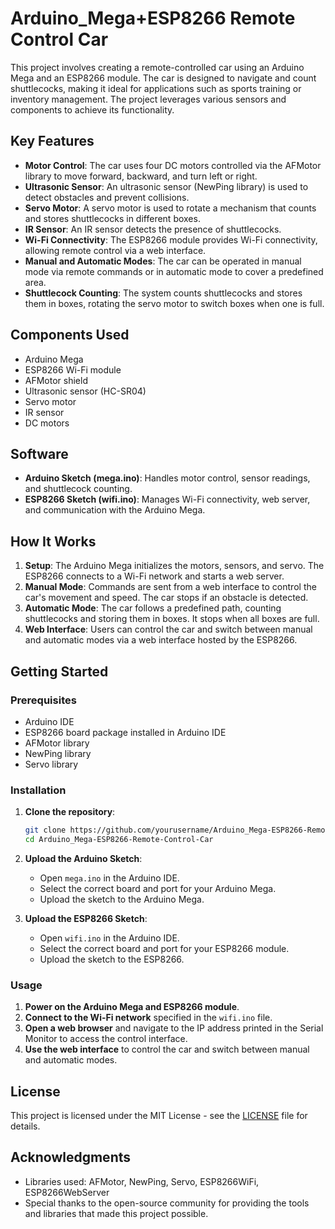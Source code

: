# Arduino_Mega+ESP8266 Remote Control Car

This project involves creating a remote-controlled car using an Arduino Mega and an ESP8266 module. The car is designed to navigate and count shuttlecocks, making it ideal for applications such as sports training or inventory management. The project leverages various sensors and components to achieve its functionality.

## Key Features
- **Motor Control**: The car uses four DC motors controlled via the AFMotor library to move forward, backward, and turn left or right.
- **Ultrasonic Sensor**: An ultrasonic sensor (NewPing library) is used to detect obstacles and prevent collisions.
- **Servo Motor**: A servo motor is used to rotate a mechanism that counts and stores shuttlecocks in different boxes.
- **IR Sensor**: An IR sensor detects the presence of shuttlecocks.
- **Wi-Fi Connectivity**: The ESP8266 module provides Wi-Fi connectivity, allowing remote control via a web interface.
- **Manual and Automatic Modes**: The car can be operated in manual mode via remote commands or in automatic mode to cover a predefined area.
- **Shuttlecock Counting**: The system counts shuttlecocks and stores them in boxes, rotating the servo motor to switch boxes when one is full.

## Components Used
- Arduino Mega
- ESP8266 Wi-Fi module
- AFMotor shield
- Ultrasonic sensor (HC-SR04)
- Servo motor
- IR sensor
- DC motors

## Software
- **Arduino Sketch (mega.ino)**: Handles motor control, sensor readings, and shuttlecock counting.
- **ESP8266 Sketch (wifi.ino)**: Manages Wi-Fi connectivity, web server, and communication with the Arduino Mega.

## How It Works
1. **Setup**: The Arduino Mega initializes the motors, sensors, and servo. The ESP8266 connects to a Wi-Fi network and starts a web server.
2. **Manual Mode**: Commands are sent from a web interface to control the car's movement and speed. The car stops if an obstacle is detected.
3. **Automatic Mode**: The car follows a predefined path, counting shuttlecocks and storing them in boxes. It stops when all boxes are full.
4. **Web Interface**: Users can control the car and switch between manual and automatic modes via a web interface hosted by the ESP8266.

## Getting Started

### Prerequisites
- Arduino IDE
- ESP8266 board package installed in Arduino IDE
- AFMotor library
- NewPing library
- Servo library

### Installation
1. **Clone the repository**:
    ```sh
    git clone https://github.com/yourusername/Arduino_Mega-ESP8266-Remote-Control-Car.git
    cd Arduino_Mega-ESP8266-Remote-Control-Car
    ```

2. **Upload the Arduino Sketch**:
    - Open `mega.ino` in the Arduino IDE.
    - Select the correct board and port for your Arduino Mega.
    - Upload the sketch to the Arduino Mega.

3. **Upload the ESP8266 Sketch**:
    - Open `wifi.ino` in the Arduino IDE.
    - Select the correct board and port for your ESP8266 module.
    - Upload the sketch to the ESP8266.

### Usage
1. **Power on the Arduino Mega and ESP8266 module**.
2. **Connect to the Wi-Fi network** specified in the `wifi.ino` file.
3. **Open a web browser** and navigate to the IP address printed in the Serial Monitor to access the control interface.
4. **Use the web interface** to control the car and switch between manual and automatic modes.

## License
This project is licensed under the MIT License - see the [LICENSE](LICENSE) file for details.

## Acknowledgments
- Libraries used: AFMotor, NewPing, Servo, ESP8266WiFi, ESP8266WebServer
- Special thanks to the open-source community for providing the tools and libraries that made this project possible.
